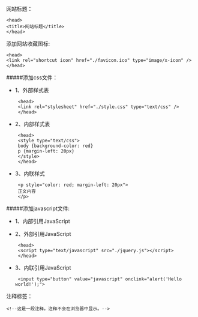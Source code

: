 网站标题：

    <head>
    <title>网站标题</title>
    </head>

添加网站收藏图标:

    <head>
    <link rel="shortcut icon" href="./favicon.ico" type="image/x-icon" />
    </head>

#####添加css文件：   
 - 1、外部样式表

        <head>
        <link rel="stylesheet" href="./style.css" type="text/css" />
        </head>

 - 2、内部样式表

        <head>
        <style type="text/css">
        body {background-color: red}
        p {margin-left: 20px}
        </style>
        </head>

 - 3、内联样式

        <p style="color: red; margin-left: 20px">
        正文内容
        </p>

#####添加javascript文件:
 - 1、内部引用JavaScript
    	<head>
		<script type="text/javascript">
			document.write("hello world!");
		</script>
		</head>

 - 2、外部引用JavaScript

		<head>
		<script type="text/javascript" src="./jquery.js"></script>
		</head>

 - 3、内联引用JavaScript

		<input type="button" value="javascript" onclink="alert('Hello world!');">

注释标签：

    <!--这是一段注释。注释不会在浏览器中显示。-->
